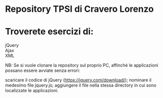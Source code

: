 # Repository TPSI di Cravero Lorenzo


# Troverete esercizi di:

jQuery <br/>
Ajax <br/>
XML

NB: Se si vuole clonare la repository sul proprio PC, affinchè le applicazioni possano essere avviate senza errori:

scaricare il codice di jQuery (https://jquery.com/download/);
nominare il medesimo file jquery.js;
aggiungere il file nella stessa directory in cui sono localizzate le applicazioni.
